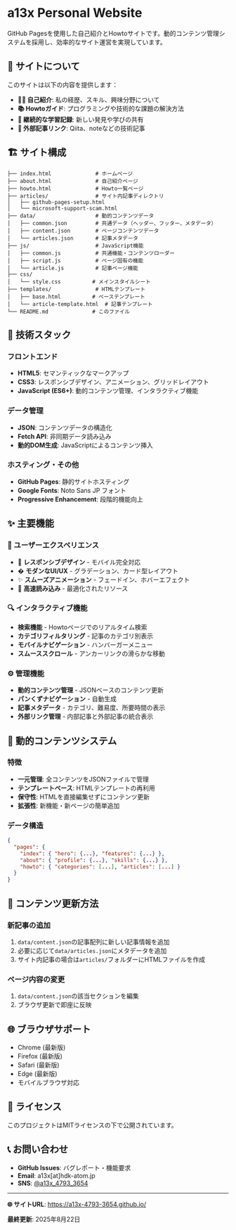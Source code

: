 # a13x Personal Website

GitHub Pagesを使用した自己紹介とHowtoサイトです。動的コンテンツ管理システムを採用し、効率的なサイト運営を実現しています。

## 🌟 サイトについて

このサイトは以下の内容を提供します：

- **🧑‍💻 自己紹介**: 私の経歴、スキル、興味分野について
- **📚 Howtoガイド**: プログラミングや技術的な課題の解決方法
- **🔄 継続的な学習記録**: 新しい発見や学びの共有
- **🔗 外部記事リンク**: Qiita、noteなどの技術記事

## 🏗️ サイト構成

```
├── index.html              # ホームページ
├── about.html              # 自己紹介ページ
├── howto.html              # Howto一覧ページ
├── articles/               # サイト内記事ディレクトリ
│   ├── github-pages-setup.html
│   └── microsoft-support-scam.html
├── data/                   # 動的コンテンツデータ
│   ├── common.json         # 共通データ（ヘッダー、フッター、メタデータ）
│   ├── content.json        # ページコンテンツデータ
│   └── articles.json       # 記事メタデータ
├── js/                     # JavaScript機能
│   ├── common.js           # 共通機能・コンテンツローダー
│   ├── script.js           # ページ固有の機能
│   └── article.js          # 記事ページ機能
├── css/
│   └── style.css          # メインスタイルシート
├── templates/              # HTMLテンプレート
│   ├── base.html          # ベーステンプレート
│   └── article-template.html  # 記事テンプレート
└── README.md              # このファイル
```

## 🚀 技術スタック

### フロントエンド
- **HTML5**: セマンティックなマークアップ
- **CSS3**: レスポンシブデザイン、アニメーション、グリッドレイアウト
- **JavaScript (ES6+)**: 動的コンテンツ管理、インタラクティブ機能

### データ管理
- **JSON**: コンテンツデータの構造化
- **Fetch API**: 非同期データ読み込み
- **動的DOM生成**: JavaScriptによるコンテンツ挿入

### ホスティング・その他
- **GitHub Pages**: 静的サイトホスティング
- **Google Fonts**: Noto Sans JP フォント
- **Progressive Enhancement**: 段階的機能向上

## ✨ 主要機能

### 🎨 ユーザーエクスペリエンス
- 📱 **レスポンシブデザイン** - モバイル完全対応
- � **モダンなUI/UX** - グラデーション、カード型レイアウト
- ✨ **スムーズアニメーション** - フェードイン、ホバーエフェクト
- 🚀 **高速読み込み** - 最適化されたリソース

### 🔍 インタラクティブ機能
- **検索機能** - Howtoページでのリアルタイム検索
- **カテゴリフィルタリング** - 記事のカテゴリ別表示
- **モバイルナビゲーション** - ハンバーガーメニュー
- **スムーススクロール** - アンカーリンクの滑らかな移動

### ⚙️ 管理機能
- **動的コンテンツ管理** - JSONベースのコンテンツ更新
- **パンくずナビゲーション** - 自動生成
- **記事メタデータ** - カテゴリ、難易度、所要時間の表示
- **外部リンク管理** - 内部記事と外部記事の統合表示

## 🔧 動的コンテンツシステム

### 特徴
- **一元管理**: 全コンテンツをJSONファイルで管理
- **テンプレートベース**: HTMLテンプレートの再利用
- **保守性**: HTMLを直接編集せずにコンテンツ更新
- **拡張性**: 新機能・新ページの簡単追加

### データ構造
```json
{
  "pages": {
    "index": { "hero": {...}, "features": {...} },
    "about": { "profile": {...}, "skills": {...} },
    "howto": { "categories": [...], "articles": [...] }
  }
}
```

## 📝 コンテンツ更新方法

### 新記事の追加
1. `data/content.json`の記事配列に新しい記事情報を追加
2. 必要に応じて`data/articles.json`にメタデータを追加
3. サイト内記事の場合は`articles/`フォルダーにHTMLファイルを作成

### ページ内容の変更
1. `data/content.json`の該当セクションを編集
2. ブラウザ更新で即座に反映

## 🌐 ブラウザサポート

- Chrome (最新版)
- Firefox (最新版)
- Safari (最新版)
- Edge (最新版)
- モバイルブラウザ対応

## 📄 ライセンス

このプロジェクトはMITライセンスの下で公開されています。

## 📞 お問い合わせ

- **GitHub Issues**: バグレポート・機能要求
- **Email**: a13x[at]hdk-atom.jp
- **SNS**: [@a13x_4793_3654](https://x.com/a13x_4793_3654)

---
**🌐 サイトURL**: https://a13x-4793-3654.github.io/

**最終更新**: 2025年8月22日
